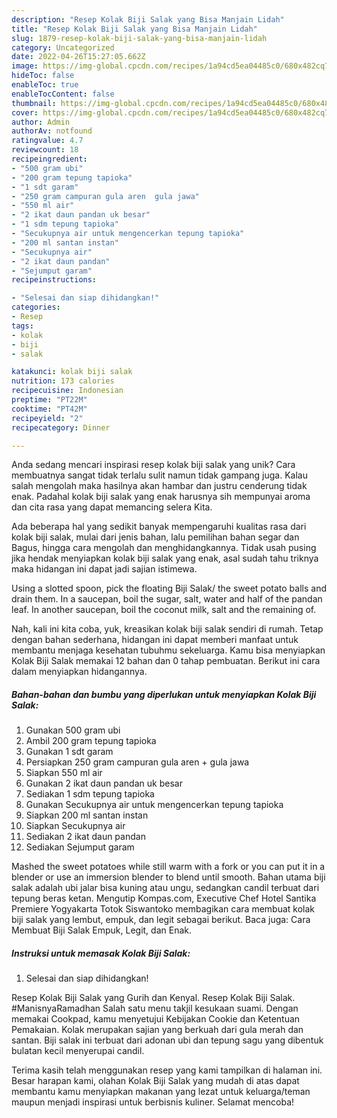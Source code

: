 ```yaml
---
description: "Resep Kolak Biji Salak yang Bisa Manjain Lidah"
title: "Resep Kolak Biji Salak yang Bisa Manjain Lidah"
slug: 1879-resep-kolak-biji-salak-yang-bisa-manjain-lidah
category: Uncategorized
date: 2022-04-26T15:27:05.662Z
image: https://img-global.cpcdn.com/recipes/1a94cd5ea04485c0/680x482cq70/kolak-biji-salak-foto-resep-utama.jpg
hideToc: false
enableToc: true
enableTocContent: false
thumbnail: https://img-global.cpcdn.com/recipes/1a94cd5ea04485c0/680x482cq70/kolak-biji-salak-foto-resep-utama.jpg
cover: https://img-global.cpcdn.com/recipes/1a94cd5ea04485c0/680x482cq70/kolak-biji-salak-foto-resep-utama.jpg
author: Admin
authorAv: notfound
ratingvalue: 4.7
reviewcount: 18
recipeingredient:
- "500 gram ubi"
- "200 gram tepung tapioka"
- "1 sdt garam"
- "250 gram campuran gula aren  gula jawa"
- "550 ml air"
- "2 ikat daun pandan uk besar"
- "1 sdm tepung tapioka"
- "Secukupnya air untuk mengencerkan tepung tapioka"
- "200 ml santan instan"
- "Secukupnya air"
- "2 ikat daun pandan"
- "Sejumput garam"
recipeinstructions:

- "Selesai dan siap dihidangkan!"
categories:
- Resep
tags:
- kolak
- biji
- salak

katakunci: kolak biji salak 
nutrition: 173 calories
recipecuisine: Indonesian
preptime: "PT22M"
cooktime: "PT42M"
recipeyield: "2"
recipecategory: Dinner

---
```





Anda sedang mencari inspirasi resep kolak biji salak yang unik? Cara membuatnya sangat tidak terlalu sulit namun tidak gampang juga. Kalau salah mengolah maka hasilnya akan hambar dan justru cenderung tidak enak. Padahal kolak biji salak yang enak harusnya sih mempunyai aroma dan cita rasa yang dapat memancing selera Kita.





Ada beberapa hal yang sedikit banyak mempengaruhi kualitas rasa dari kolak biji salak, mulai dari jenis bahan, lalu pemilihan bahan segar dan Bagus, hingga cara mengolah dan menghidangkannya. Tidak usah pusing jika hendak menyiapkan kolak biji salak yang enak,      asal sudah tahu triknya maka hidangan ini dapat jadi sajian istimewa.














Using a slotted spoon, pick the floating Biji Salak/ the sweet potato balls and drain them. In a saucepan, boil the sugar, salt, water and half of the pandan leaf. In another saucepan, boil the coconut milk, salt and the remaining of.






Nah, kali ini kita coba, yuk, kreasikan kolak biji salak sendiri di rumah. Tetap dengan bahan sederhana, hidangan ini dapat memberi manfaat untuk membantu menjaga kesehatan tubuhmu sekeluarga. Kamu bisa menyiapkan Kolak Biji Salak memakai 12 bahan dan 0 tahap pembuatan. Berikut ini cara dalam menyiapkan hidangannya.

<!--inarticleads1-->

##### Bahan-bahan dan bumbu yang diperlukan untuk menyiapkan Kolak Biji Salak:

1. Gunakan 500 gram ubi
1. Ambil 200 gram tepung tapioka
1. Gunakan 1 sdt garam
1. Persiapkan 250 gram campuran gula aren + gula jawa
1. Siapkan 550 ml air
1. Gunakan 2 ikat daun pandan uk besar
1. Sediakan 1 sdm tepung tapioka
1. Gunakan Secukupnya air untuk mengencerkan tepung tapioka
1. Siapkan 200 ml santan instan
1. Siapkan Secukupnya air
1. Sediakan 2 ikat daun pandan
1. Sediakan Sejumput garam


Mashed the sweet potatoes while still warm with a fork or you can put it in a blender or use an immersion blender to blend until smooth. Bahan utama biji salak adalah ubi jalar bisa kuning atau ungu, sedangkan candil terbuat dari tepung beras ketan. Mengutip Kompas.com, Executive Chef Hotel Santika Premiere Yogyakarta Totok Siswantoko membagikan cara membuat kolak biji salak yang lembut, empuk, dan legit sebagai berikut. Baca juga: Cara Membuat Biji Salak Empuk, Legit, dan Enak. 

<!--inarticleads2-->

##### Instruksi untuk memasak Kolak Biji Salak:


1. Selesai dan siap dihidangkan!

Resep Kolak Biji Salak yang Gurih dan Kenyal. Resep Kolak Biji Salak. #ManisnyaRamadhan Salah satu menu takjil kesukaan suami. Dengan memakai Cookpad, kamu menyetujui Kebijakan Cookie dan Ketentuan Pemakaian. Kolak merupakan sajian yang berkuah dari gula merah dan santan. Biji salak ini terbuat dari adonan ubi dan tepung sagu yang dibentuk bulatan kecil menyerupai candil. 

Terima kasih telah menggunakan resep yang kami tampilkan di halaman ini. Besar harapan kami, olahan Kolak Biji Salak yang mudah di atas dapat membantu kamu menyiapkan makanan yang lezat untuk keluarga/teman maupun menjadi inspirasi untuk berbisnis kuliner. Selamat mencoba!
